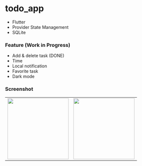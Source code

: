 # todo_app
- Flutter
- Provider State Management
- SQLite

### Feature (Work in Progress)
- Add & delete task (DONE)
- Time
- Local notification
- Favorite task
- Dark mode

### Screenshot
<table>
  <tr>
    <td><img src='../master/screenshot/new_task.png' width=200></td>
    <td><img src='../master/screenshot/task_list.png' width=200></td>
  </tr>
</table>
